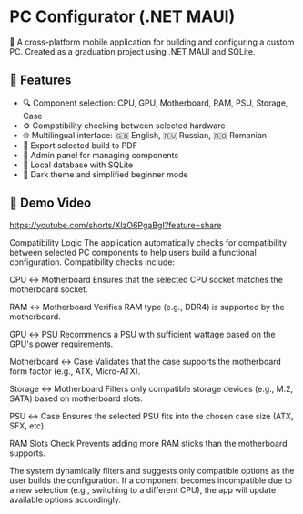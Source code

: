 # PC Configurator (.NET MAUI)

📱 A cross-platform mobile application for building and configuring a custom PC. Created as a graduation project using .NET MAUI and SQLite.

## 🚀 Features

- 🔍 Component selection: CPU, GPU, Motherboard, RAM, PSU, Storage, Case
- ⚙️ Compatibility checking between selected hardware
- 🌐 Multilingual interface: 🇬🇧 English, 🇷🇺 Russian, 🇷🇴 Romanian
- 🧾 Export selected build to PDF
- 🔐 Admin panel for managing components
- 💾 Local database with SQLite
- 🌙 Dark theme and simplified beginner mode

## 🎥 Demo Video

https://youtube.com/shorts/XlzO6PgaBgI?feature=share

Compatibility Logic
The application automatically checks for compatibility between selected PC components to help users build a functional configuration. Compatibility checks include:

CPU ↔ Motherboard
Ensures that the selected CPU socket matches the motherboard socket.

RAM ↔ Motherboard
Verifies RAM type (e.g., DDR4) is supported by the motherboard.

GPU ↔ PSU
Recommends a PSU with sufficient wattage based on the GPU's power requirements.

Motherboard ↔ Case
Validates that the case supports the motherboard form factor (e.g., ATX, Micro-ATX).

Storage ↔ Motherboard
Filters only compatible storage devices (e.g., M.2, SATA) based on motherboard slots.

PSU ↔ Case
Ensures the selected PSU fits into the chosen case size (ATX, SFX, etc).

RAM Slots Check
Prevents adding more RAM sticks than the motherboard supports.

The system dynamically filters and suggests only compatible options as the user builds the configuration. If a component becomes incompatible due to a new selection (e.g., switching to a different CPU), the app will update available options accordingly.


